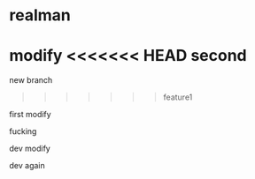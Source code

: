 # realman
modify
<<<<<<< HEAD
second
=======
new branch
>>>>>>> feature1

first modify

fucking 

dev modify

dev again